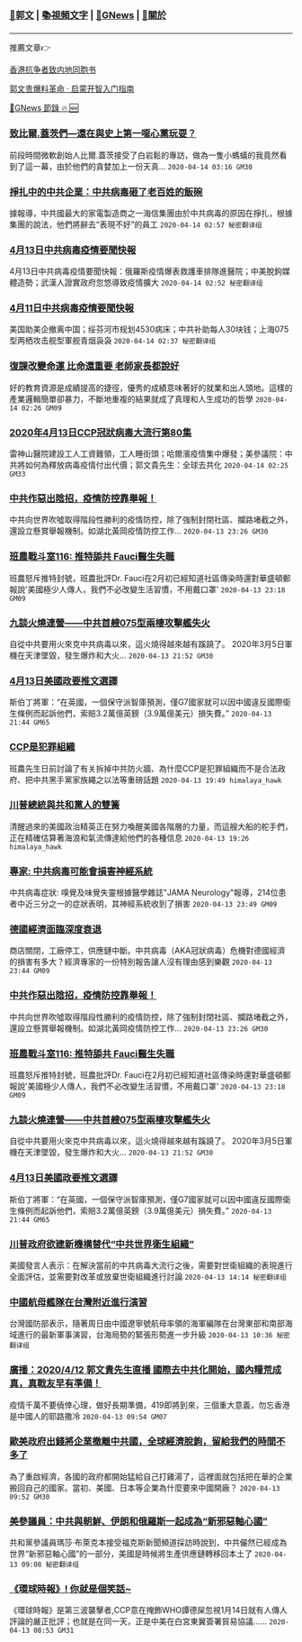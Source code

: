 ###  [:eagle:郭文](https://github.com/ourhimalayas/txt) | [:books:視頻文字](https://github.com/ourhimalayas/txt/blob/master/content/README.md) | [:newspaper:GNews](https://github.com/ourhimalayas/txt/blob/master/content/gnews/README.md) | [:pray:關於](https://github.com/ourhimalayas/home/tree/master/about)
---

推薦文章:point_right:

[香港抗争者致内地同胞书](https://github.com/ourhimalayas/news/blob/master/2019/08/a_letter_from_the_hong_kong_people.md)

[郭文贵爆料革命 · 启蒙开智入门指南](https://github.com/ourhimalayas/txt/issues/1)

[:newspaper:GNews 節錄 :fire: :new:](https://github.com/ourhimalayas/txt/blob/master/content/gnews/README.md) 



### [致比爾.蓋茨們—還在與史上第一噁心黨玩耍？](/content/gnews/1/README.md)

前段時間微軟創始人比爾.蓋茨接受了白岩鬆的專訪，做為一隻小螞蟻的我竟然看到了這一幕，由於他們的貪婪加上一份天真...  `2020-04-14 03:16 GM30`

### [掙扎中的中共企業：中共病毒砸了老百姓的飯碗](/content/gnews/2/README.md)

據報導，中共國最大的家電製造商之一海信集團由於中共病毒的原因在掙扎，根據集團的說法，他們將辭去“表現不好”的員工  `2020-04-14 02:57 秘密翻译组`

### [4月13日中共病毒疫情要聞快報](/content/gnews/3/README.md)

4月13日中共病毒疫情要聞快報：俄羅斯疫情爆表救護車排隊進醫院；中美脫鉤媒體造勢；武漢人證實政府忽悠導致疫情擴大  `2020-04-14 02:52 秘密翻译组`

### [4月11日中共病毒疫情要聞快報](/content/gnews/4/README.md)

美国助美企撤离中国；绥芬河市规划4530病床；中共补助每人30块钱；上海075型两栖攻击舰型軍舰青烟袅袅  `2020-04-14 02:37 秘密翻译组`

### [復課改變命運 比命還重要 老師家長都說好](/content/gnews/5/README.md)

好的教育資源是成績提高的捷徑，優秀的成績意味著好的就業和出人頭地。這樣的產業邏輯簡單卻暴力，不斷地重複的結果就成了真理和人生成功的哲學  `2020-04-14 02:26 GM09`

### [2020年4月13日CCP冠狀病毒大流行第80集](/content/gnews/6/README.md)

雷神山醫院建設工人工資難領，工人睡街頭；哈爾濱疫情集中爆發；美參議院：中共將如何為釋放病毒疫情付出代價；郭文貴先生：全球去共化  `2020-04-14 02:25 GM33`

### [中共作惡出陰招，疫情防控靠舉報！](/content/gnews/7/README.md)

 中共向世界吹噓取得階段性勝利的疫情防控，除了強制封閉社區、攔路堵截之外，還設立懸賞舉報機制。如湖北黃岡疫情防控工作...  `2020-04-13 23:26 GM30`

### [班農戰斗室116: 推特舔共 Fauci醫生失職](/content/gnews/8/README.md)

班農怒斥推特封號，班農批評Dr. Fauci在2月初已經知道社區傳染時還對華盛頓郵報說&#039;美國極少人傳人，我們不必改變生活習慣，不用戴口罩&#039;  `2020-04-13 23:18 GM09`

### [九談火燒連營——中共首艘075型兩棲攻擊艦失火](/content/gnews/9/README.md)

自從中共要用火來克中共病毒以來，這火燒得越來越有蹊蹺了。 2020年3月5日軍機在天津墜毀，發生爆炸和大火...  `2020-04-13 21:52 GM30`

### [4月13日美國政要推文選譯](/content/gnews/10/README.md)

斯伯丁將軍：“在英國，一個保守派智庫預測，僅G7國家就可以因中國違反國際衛生條例而起訴他們，索賠3.2萬億英鎊（3.9萬億美元）損失費。”  `2020-04-13 21:44 GM65`

### [CCP是犯罪組織](/content/gnews/11/README.md)

班農先生日前討論了有关拆掉中共防火牆、為什麼CCP是犯罪組織而不是合法政府、把中共黑手黨家族繩之以法等重磅話題  `2020-04-13 19:49 himalaya_hawk`

### [川普總統與共和黨人的雙簧](/content/gnews/12/README.md)

清醒過來的美國政治精英正在努力喚醒美國各階層的力量，而這艘大船的舵手們，正在精確估算著海浪和氣流傳達給他們的各種信息  `2020-04-13 19:26 himalaya_hawk`

### [專家: 中共病毒可能會損害神經系統](/content/gnews/13/README.md)

中共病毒症狀: 嗅覺及味覺失靈根據醫學雜誌&quot;JAMA Neurology&quot;報導，214位患者中近三分之一的症狀表明，其神經系統收到了損害  `2020-04-13 23:49 GM09`

### [德國經濟面臨深度衰退](/content/gnews/14/README.md)

商店關閉，工廠停工，供應鏈中斷。中共病毒（AKA冠狀病毒）危機對德國經濟的損害有多大？經濟專家的一份特別報告讓人沒有理由感到樂觀  `2020-04-13 23:44 GM09`

### [中共作惡出陰招，疫情防控靠舉報！](/content/gnews/15/README.md)

 中共向世界吹噓取得階段性勝利的疫情防控，除了強制封閉社區、攔路堵截之外，還設立懸賞舉報機制。如湖北黃岡疫情防控工作...  `2020-04-13 23:26 GM30`

### [班農戰斗室116: 推特舔共 Fauci醫生失職](/content/gnews/16/README.md)

班農怒斥推特封號，班農批評Dr. Fauci在2月初已經知道社區傳染時還對華盛頓郵報說&#039;美國極少人傳人，我們不必改變生活習慣，不用戴口罩&#039;  `2020-04-13 23:18 GM09`

### [九談火燒連營——中共首艘075型兩棲攻擊艦失火](/content/gnews/17/README.md)

自從中共要用火來克中共病毒以來，這火燒得越來越有蹊蹺了。 2020年3月5日軍機在天津墜毀，發生爆炸和大火...  `2020-04-13 21:52 GM30`

### [4月13日美國政要推文選譯](/content/gnews/18/README.md)

斯伯丁將軍：“在英國，一個保守派智庫預測，僅G7國家就可以因中國違反國際衛生條例而起訴他們，索賠3.2萬億英鎊（3.9萬億美元）損失費。”  `2020-04-13 21:44 GM65`

### [川普政府欲建新機構替代“中共世界衛生組織”](/content/gnews/19/README.md)

美國發言人表示：在解決當前的中共病毒大流行之後，需要對世衛組織的表現進行全面評估，並需要對改革或放棄世衛組織進行討論  `2020-04-13 14:14 秘密翻译组`

### [中國航母艦隊在台灣附近進行演習](/content/gnews/20/README.md)

台灣國防部表示，隨著周日由中國遼寧號航母率領的海軍編隊在台灣東部和南部海域進行的最新軍事演習，台海局勢的緊張形勢進一步升級  `2020-04-13 10:36 秘密翻译组`

### [廣播：2020/4/12 郭文貴先生直播 國際去中共化開始，國內糧荒成真，真戰友早有準備！](/content/gnews/21/README.md)

疫情千萬不要僥倖心理，做好長期準備，419即將到來，三個重大意義，勿忘香港是中國人的耶路撒冷  `2020-04-13 09:54 GM07`

### [歐美政府出錢將企業撤離中共國，全球經濟脫鉤，留給我們的時間不多了](/content/gnews/22/README.md)

為了重啟經濟，各國的政府都開始猛給自己打雞湯了，這裡面就包括把在華的企業搬回自己的國家。當初、美國、日本等企業為什麼要來中國開廠？  `2020-04-13 09:52 GM30`

### [美參議員：中共與朝鮮、伊朗和俄羅斯一起成為“新邪惡軸心國”](/content/gnews/23/README.md)

共和黨參議員瑪莎·布萊克本接受福克斯新聞頻道採訪時說到，中共儼然已經成為世界“新邪惡軸心國”的一部分，美國是時候將生產供應鏈轉移回本土了  `2020-04-13 09:08 秘密翻译组`

### [《環球時報》! 你就是個笑話~](/content/gnews/24/README.md)

《環球時報》是第三波襲擊者,CCP意在掩飾WHO譚德屎忽視1月14日就有人傳人評論的嚴正批評；也就是在同一天，正是中美在白宮東翼簽署貿易協議......  `2020-04-13 08:53 GM31`

